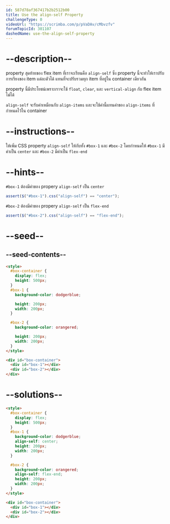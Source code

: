 ```yaml
---
id: 587d78af367417b2b2512b00
title: Use the align-self Property
challengeType: 0
videoUrl: "https://scrimba.com/p/pVaDAv/cMbvzfv"
forumTopicId: 301107
dashedName: use-the-align-self-property
---
```


# --description--

property สุดท้ายของ flex item ที่เราจะเรียนคือ `align-self`
ซึ่ง property นี้จะทำให้เราปรับการเรียงของ item แต่ละตัวได้ แทนที่จะปรับรวมทุก item ที่อยู่ใน container เดียวกัน

property นี้มีประโยชน์เพราะเราจะใช้ `float`, `clear`, และ `vertical-align` กับ flex item ไม่ได้

`align-self` จะรับค่าเหมือนกับ `align-items` และจะใช้ค่านี้แทนค่าของ `align-items` ที่กำหนดไว้ใน container

# --instructions--

ให้เพิ่ม CSS property `align-self` ให้กับทั้ง `#box-1` และ `#box-2`
โดยกำหนดให้ `#box-1` มีค่าเป็น `center` และ `#box-2` มีค่าเป็น `flex-end`

# --hints--

`#box-1` ต้องมีค่าของ propery `align-self` เป็น `center`

```js
assert($("#box-1").css("align-self") == "center");
```

`#box-2` ต้องมีค่าของ propery `align-self` เป็น `flex-end`

```js
assert($("#box-2").css("align-self") == "flex-end");
```

# --seed--

## --seed-contents--

```html
<style>
  #box-container {
    display: flex;
    height: 500px;
  }
  #box-1 {
    background-color: dodgerblue;

    height: 200px;
    width: 200px;
  }

  #box-2 {
    background-color: orangered;

    height: 200px;
    width: 200px;
  }
</style>

<div id="box-container">
  <div id="box-1"></div>
  <div id="box-2"></div>
</div>
```

# --solutions--

```html
<style>
  #box-container {
    display: flex;
    height: 500px;
  }
  #box-1 {
    background-color: dodgerblue;
    align-self: center;
    height: 200px;
    width: 200px;
  }

  #box-2 {
    background-color: orangered;
    align-self: flex-end;
    height: 200px;
    width: 200px;
  }
</style>

<div id="box-container">
  <div id="box-1"></div>
  <div id="box-2"></div>
</div>
```
